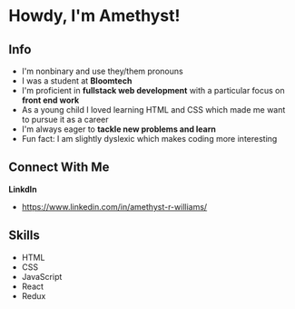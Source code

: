 # Howdy, I'm Amethyst!
## Info
- I'm nonbinary and use they/them pronouns
- I was a student at **Bloomtech**
- I'm  proficient in **fullstack web development** with a particular focus on **front end work**
- As a young child I loved learning HTML and CSS which made me want to pursue it as a career
- I'm always eager to **tackle new problems and learn**
- Fun fact: I am slightly dyslexic which makes coding more interesting

## Connect With Me
**LinkdIn**
- https://www.linkedin.com/in/amethyst-r-williams/

## Skills
- HTML
- CSS
- JavaScript
- React
- Redux
